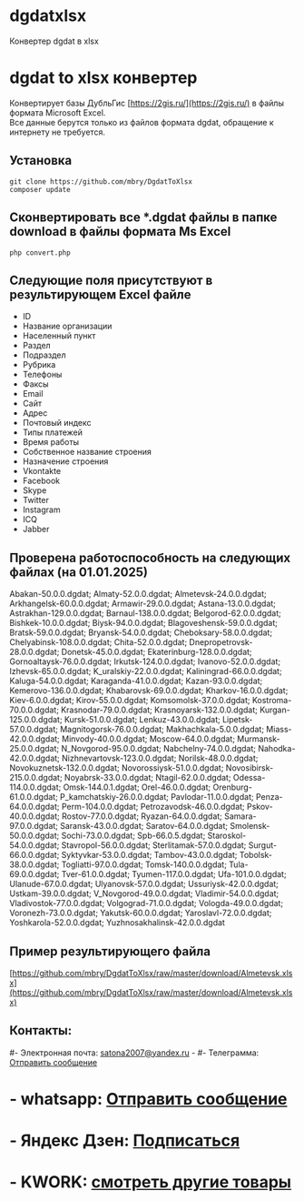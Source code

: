 # dgdatxlsx
Конвертер dgdat в xlsx

# dgdat to xlsx конвертер

Конвертирует базы ДубльГис [https://2gis.ru/](https://2gis.ru/) в файлы формата Microsoft Excel.  
Все данные берутся только из файлов формата dgdat, обращение к интернету не требуется.  

## Установка

```
git clone https://github.com/mbry/DgdatToXlsx
composer update
```

## Сконвертировать все *.dgdat файлы в папке download в файлы формата Ms Excel

```
php convert.php
```

## Следующие поля присутствуют в результирующем Excel файле

* ID
* Название организации
* Населенный пункт
* Раздел
* Подраздел
* Рубрика
* Телефоны
* Факсы
* Email
* Сайт
* Адрес
* Почтовый индекс
* Типы платежей
* Время работы
* Собственное название строения
* Назначение строения
* Vkontakte
* Facebook
* Skype
* Twitter
* Instagram
* ICQ
* Jabber   

## Проверена работоспособность на следующих файлах (на 01.01.2025)

Abakan-50.0.0.dgdat; Almaty-52.0.0.dgdat; Almetevsk-24.0.0.dgdat; Arkhangelsk-60.0.0.dgdat; Armawir-29.0.0.dgdat; Astana-13.0.0.dgdat; Astrakhan-129.0.0.dgdat; Barnaul-138.0.0.dgdat; Belgorod-62.0.0.dgdat; Bishkek-10.0.0.dgdat; Biysk-94.0.0.dgdat; Blagoveshensk-59.0.0.dgdat; Bratsk-59.0.0.dgdat; Bryansk-54.0.0.dgdat; Cheboksary-58.0.0.dgdat; Chelyabinsk-108.0.0.dgdat; Chita-52.0.0.dgdat; Dnepropetrovsk-28.0.0.dgdat; Donetsk-45.0.0.dgdat; Ekaterinburg-128.0.0.dgdat; Gornoaltaysk-76.0.0.dgdat; Irkutsk-124.0.0.dgdat; Ivanovo-52.0.0.dgdat; Izhevsk-65.0.0.dgdat; K_uralskiy-22.0.0.dgdat; Kaliningrad-66.0.0.dgdat; Kaluga-54.0.0.dgdat; Karaganda-41.0.0.dgdat; Kazan-93.0.0.dgdat; Kemerovo-136.0.0.dgdat; Khabarovsk-69.0.0.dgdat; Kharkov-16.0.0.dgdat; Kiev-6.0.0.dgdat; Kirov-55.0.0.dgdat; Komsomolsk-37.0.0.dgdat; Kostroma-70.0.0.dgdat; Krasnodar-79.0.0.dgdat; Krasnoyarsk-132.0.0.dgdat; Kurgan-125.0.0.dgdat; Kursk-51.0.0.dgdat; Lenkuz-43.0.0.dgdat; Lipetsk-57.0.0.dgdat; Magnitogorsk-76.0.0.dgdat; Makhachkala-5.0.0.dgdat; Miass-42.0.0.dgdat; Minvody-40.0.0.dgdat; Moscow-64.0.0.dgdat; Murmansk-25.0.0.dgdat; N_Novgorod-95.0.0.dgdat; Nabchelny-74.0.0.dgdat; Nahodka-42.0.0.dgdat; Nizhnevartovsk-123.0.0.dgdat; Norilsk-48.0.0.dgdat; Novokuznetsk-132.0.0.dgdat; Novorossiysk-51.0.0.dgdat; Novosibirsk-215.0.0.dgdat; Noyabrsk-33.0.0.dgdat; Ntagil-62.0.0.dgdat; Odessa-114.0.0.dgdat; Omsk-144.0.1.dgdat; Orel-46.0.0.dgdat; Orenburg-61.0.0.dgdat; P_kamchatskiy-26.0.0.dgdat; Pavlodar-11.0.0.dgdat; Penza-64.0.0.dgdat; Perm-104.0.0.dgdat; Petrozavodsk-46.0.0.dgdat; Pskov-40.0.0.dgdat; Rostov-77.0.0.dgdat; Ryazan-64.0.0.dgdat; Samara-97.0.0.dgdat; Saransk-43.0.0.dgdat; Saratov-64.0.0.dgdat; Smolensk-50.0.0.dgdat; Sochi-73.0.0.dgdat; Spb-66.0.5.dgdat; Staroskol-54.0.0.dgdat; Stavropol-56.0.0.dgdat; Sterlitamak-57.0.0.dgdat; Surgut-66.0.0.dgdat; Syktyvkar-53.0.0.dgdat; Tambov-43.0.0.dgdat; Tobolsk-38.0.0.dgdat; Togliatti-97.0.0.dgdat; Tomsk-140.0.0.dgdat; Tula-69.0.0.dgdat; Tver-61.0.0.dgdat; Tyumen-117.0.0.dgdat; Ufa-101.0.0.dgdat; Ulanude-67.0.0.dgdat; Ulyanovsk-57.0.0.dgdat; Ussuriysk-42.0.0.dgdat; Ustkam-39.0.0.dgdat; V_Novgorod-49.0.0.dgdat; Vladimir-54.0.0.dgdat; Vladivostok-77.0.0.dgdat; Volgograd-71.0.0.dgdat; Vologda-49.0.0.dgdat; Voronezh-73.0.0.dgdat; Yakutsk-60.0.0.dgdat; Yaroslavl-72.0.0.dgdat; Yoshkarola-52.0.0.dgdat; Yuzhnosakhalinsk-42.0.0.dgdat

## Пример результирующего файла
 
[https://github.com/mbry/DgdatToXlsx/raw/master/download/Almetevsk.xlsx](https://github.com/mbry/DgdatToXlsx/raw/master/download/Almetevsk.xlsx)


## Контакты:
#- Электронная почта: satona2007@yandex.ru - 
#- Телеграмма: [Отправить сообщение]([](https://t.me/fradyrad))
# - whatsapp: [Отправить сообщение](https://wa.me/79511193576)
# - Яндекс Дзен: [Подписаться](https://dzen.ru/privatsoft)
# - KWORK:  [смотреть другие товары](https://kwork.ru/user/sleadgenrator)

